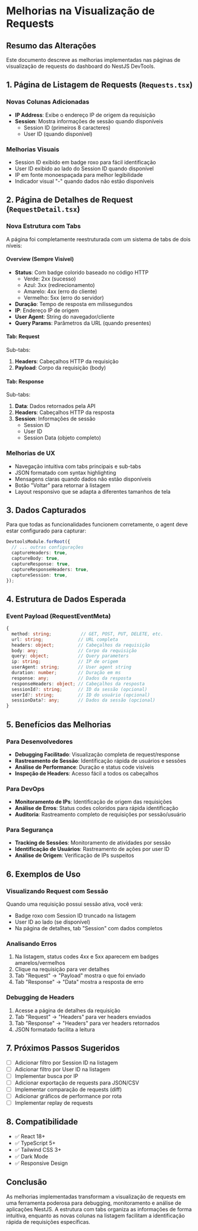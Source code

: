 # Melhorias na Visualização de Requests

## Resumo das Alterações

Este documento descreve as melhorias implementadas nas páginas de visualização de requests do dashboard do NestJS DevTools.

## 1. Página de Listagem de Requests (`Requests.tsx`)

### Novas Colunas Adicionadas

- **IP Address**: Exibe o endereço IP de origem da requisição
- **Session**: Mostra informações de sessão quando disponíveis
  - Session ID (primeiros 8 caracteres)
  - User ID (quando disponível)

### Melhorias Visuais

- Session ID exibido em badge roxo para fácil identificação
- User ID exibido ao lado do Session ID quando disponível
- IP em fonte monoespaçada para melhor legibilidade
- Indicador visual "-" quando dados não estão disponíveis

## 2. Página de Detalhes de Request (`RequestDetail.tsx`)

### Nova Estrutura com Tabs

A página foi completamente reestruturada com um sistema de tabs de dois níveis:

#### Overview (Sempre Visível)

- **Status**: Com badge colorido baseado no código HTTP
  - Verde: 2xx (sucesso)
  - Azul: 3xx (redirecionamento)
  - Amarelo: 4xx (erro do cliente)
  - Vermelho: 5xx (erro do servidor)
- **Duração**: Tempo de resposta em milissegundos
- **IP**: Endereço IP de origem
- **User Agent**: String do navegador/cliente
- **Query Params**: Parâmetros da URL (quando presentes)

#### Tab: Request

Sub-tabs:

1. **Headers**: Cabeçalhos HTTP da requisição
2. **Payload**: Corpo da requisição (body)

#### Tab: Response

Sub-tabs:

1. **Data**: Dados retornados pela API
2. **Headers**: Cabeçalhos HTTP da resposta
3. **Session**: Informações de sessão
   - Session ID
   - User ID
   - Session Data (objeto completo)

### Melhorias de UX

- Navegação intuitiva com tabs principais e sub-tabs
- JSON formatado com syntax highlighting
- Mensagens claras quando dados não estão disponíveis
- Botão "Voltar" para retornar à listagem
- Layout responsivo que se adapta a diferentes tamanhos de tela

## 3. Dados Capturados

Para que todas as funcionalidades funcionem corretamente, o agent deve estar configurado para capturar:

```typescript
DevtoolsModule.forRoot({
  // ... outras configurações
  captureHeaders: true,
  captureBody: true,
  captureResponse: true,
  captureResponseHeaders: true,
  captureSession: true,
});
```

## 4. Estrutura de Dados Esperada

### Event Payload (RequestEventMeta)

```typescript
{
  method: string;           // GET, POST, PUT, DELETE, etc.
  url: string;             // URL completa
  headers: object;         // Cabeçalhos da requisição
  body: any;               // Corpo da requisição
  query: object;           // Query parameters
  ip: string;              // IP de origem
  userAgent: string;       // User agent string
  duration: number;        // Duração em ms
  response: any;           // Dados da resposta
  responseHeaders: object; // Cabeçalhos da resposta
  sessionId?: string;      // ID da sessão (opcional)
  userId?: string;         // ID do usuário (opcional)
  sessionData?: any;       // Dados da sessão (opcional)
}
```

## 5. Benefícios das Melhorias

### Para Desenvolvedores

- **Debugging Facilitado**: Visualização completa de request/response
- **Rastreamento de Sessão**: Identificação rápida de usuários e sessões
- **Análise de Performance**: Duração e status code visíveis
- **Inspeção de Headers**: Acesso fácil a todos os cabeçalhos

### Para DevOps

- **Monitoramento de IPs**: Identificação de origem das requisições
- **Análise de Erros**: Status codes coloridos para rápida identificação
- **Auditoria**: Rastreamento completo de requisições por sessão/usuário

### Para Segurança

- **Tracking de Sessões**: Monitoramento de atividades por sessão
- **Identificação de Usuários**: Rastreamento de ações por user ID
- **Análise de Origem**: Verificação de IPs suspeitos

## 6. Exemplos de Uso

### Visualizando Request com Sessão

Quando uma requisição possui sessão ativa, você verá:

- Badge roxo com Session ID truncado na listagem
- User ID ao lado (se disponível)
- Na página de detalhes, tab "Session" com dados completos

### Analisando Erros

1. Na listagem, status codes 4xx e 5xx aparecem em badges amarelos/vermelhos
2. Clique na requisição para ver detalhes
3. Tab "Request" → "Payload" mostra o que foi enviado
4. Tab "Response" → "Data" mostra a resposta de erro

### Debugging de Headers

1. Acesse a página de detalhes da requisição
2. Tab "Request" → "Headers" para ver headers enviados
3. Tab "Response" → "Headers" para ver headers retornados
4. JSON formatado facilita a leitura

## 7. Próximos Passos Sugeridos

- [ ] Adicionar filtro por Session ID na listagem
- [ ] Adicionar filtro por User ID na listagem
- [ ] Implementar busca por IP
- [ ] Adicionar exportação de requests para JSON/CSV
- [ ] Implementar comparação de requests (diff)
- [ ] Adicionar gráficos de performance por rota
- [ ] Implementar replay de requests

## 8. Compatibilidade

- ✅ React 18+
- ✅ TypeScript 5+
- ✅ Tailwind CSS 3+
- ✅ Dark Mode
- ✅ Responsive Design

## Conclusão

As melhorias implementadas transformam a visualização de requests em uma ferramenta poderosa para debugging, monitoramento e análise de aplicações NestJS. A estrutura com tabs organiza as informações de forma intuitiva, enquanto as novas colunas na listagem facilitam a identificação rápida de requisições específicas.
